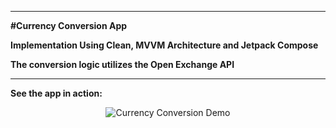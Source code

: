 <hr>

<b>#Currency Conversion App</b>

<b>Implementation Using Clean, MVVM Architecture and Jetpack Compose</b>

<b>The conversion logic utilizes the Open Exchange API</b>
<hr>

<b>See the app in action:</b>
<p align="center">
  <img src="app/media/CurrencyConversion.gif" alt="Currency Conversion Demo" />
</p>
 
